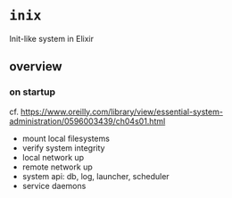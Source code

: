 # `inix`

Init-like system in Elixir

## overview

### on startup

cf. https://www.oreilly.com/library/view/essential-system-administration/0596003439/ch04s01.html

- mount local filesystems
- verify system integrity
- local network up
- remote network up
- system api: db, log, launcher, scheduler
- service daemons


